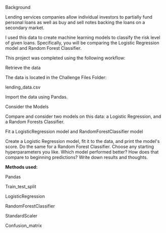 Background

Lending services companies allow individual investors to partially fund personal loans as well as buy and sell notes backing the loans on a secondary market.

I used this data to create machine learning models to classify the risk level of given loans. Specifically, you will be comparing the Logistic Regression model and Random Forest Classifier.

This project was completed using the following workflow: 

Retrieve the data

The data is located in the Challenge Files Folder:

lending_data.csv

Import the data using Pandas.

Consider the Models

Compare and consider two models on this data: a Logistic Regression, and a Random Forests Classifier. 

Fit a LogisticRegression model and RandomForestClassifier model

Create a Logistic Regression model, fit it to the data, and print the model's score. Do the same for a Random Forest Classifier. Choose any starting hyperparameters you like. Which model performed better? How does that compare to beginning predictions? Write down results and thoughts.

**Methods used:**

Pandas

Train_test_split

LogisticRegression

RandomForestClassifier

StandardScaler

Confusion_matrix



